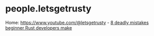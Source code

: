 # people.letsgetrusty
Home: https://www.youtube.com/@letsgetrusty - [8 deadly mistakes beginner Rust developers make](https://youtu.be/PbR4ECFIckg)
